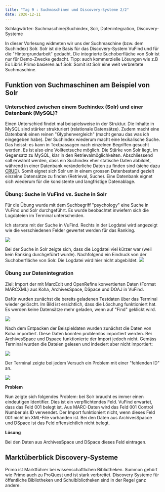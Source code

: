 ```yaml
---
title: "Tag 9 : Suchmaschinen und Discovery-Systeme 2/2"
date: 2020-12-11
---
```


Schlagwörter: Suchmaschine/Suchindex, Solr, Datenintegration, Discovery-Systeme

In dieser Vorlesung widmeten wir uns der Suchmaschine (bzw. dem Suchindex) Solr. Solr ist die Basis für das Discovery-System VuFind und für die "Hintergrundarbeit" gedacht. Die integrierte Suchoberfläche von Solr ist nur für Demo-Zwecke gedacht. Tipp: auch kommerzielle Lösungen wie z.B Ex Libris Primo basieren auf Solr. Somit ist Solr eine weit verbreitete Suchmaschine.

## Funktion von Suchmaschinen am Beispiel von Solr

### Unterschied zwischen einem Suchindex (Solr) und einer Datenbank (MySQL)?
Einen Unterschied findet mal beispielsweise in der Struktur. Die Inhalte in MySQL sind stärker strukturiert (relationale Datensätze). Zudem macht eine Datenbank einen reinen "Glyphenvergleich" (macht genau das was ich eingegeben habe). Der Suchindex wiederum macht eine lexikalische Suche. Das heisst: es kann in Textpassagen nach einzelnen Begriffen gesucht werden. Es ist also eine Volltextsuche möglich. Die Stärke von Solr liegt, im Gegensatz zu MySQL, klar in den Retrievalmöglichkeiten. Abschliessend soll erwähnt werden, dass ein Suchindex eher statische Daten abbildet, während in einer Datenbank veränderliche Daten zu finden sind (siehe dazu [CRUD](https://de.wikipedia.org/wiki/CRUD)). Somit eignet sich Solr um in einem grossen Datenbestand gezielt einzelne  Datensätze zu finden (Retrieval, Suche). Eine Datenbank eignet sich wiederum für die konsistente und langfristige Datenablage.



### Übung: Suche in VuFind vs. Suche in Solr

Für die Übung wurde mit dem Suchbegriff "psychology" eine Suche in VuFind und Solr durchgeführt. Es wurde beobachtet inwiefern sich die Logdateien im Terminal unterscheiden.

Ich startete mit der Suche in VuFind. Rechts in der Logdatei wird angezeigt wie die verschiedenen Felder gewertet werden für das Ranking.

![]({{site.baseurl}}/images/vufindvssolr1.png)

Bei der Suche in Solr zeigte sich, dass die Logdatei viel kürzer war (weil kein Ranking durchgeführt wurde). Nachfolgend ein Eindruck von der Suchoberfläche von Solr. Die Logdatei wird hier nicht abgebildet.
![]({{site.baseurl}}/images/vufindvssolr2.png)

### Übung zur Datenintegration

Ziel: Import der mit MarcEdit und OpenRefine konvertierten Daten (Format MARCXML) aus Koha, ArchivesSpace, DSpace und DOAJ in VuFind. 

Dafür wurden zunächst die bereits geladenen Testdaten über das Terminal wieder gelöscht. Im Bild ist ersichtlich, dass die Löschung funktioniert hat. Es werden keine Datensätze mehr geladen, wenn auf "Find" geklickt wird.

![]({{site.baseurl}}/images/vufind_testdatenloeschen.png)

Nach dem Entpacken der Beispieldaten wurden zunächst die Daten von Koha importiert. Diese Daten konnten problemlos importiert werden. Bei ArchivesSpace und Dspace funktionierte der Import jedoch nicht. Gemäss Terminal wurden die Dateien gelesen und indexiert aber nicht importiert:

![]({{site.baseurl}}/images/fehlendeid1.png)

Der Terminal zeigte bei jedem Versuch ein Problem mit einer "fehlenden ID" an. 

![]({{site.baseurl}}/images/fehlendeid2.png)


**Problem**

Nun zeigte sich folgendes Problem: bei Solr braucht es immer einen eindeutigen Identifier. Dies ist ein verpflichtendes Feld. VuFind erwartet, dass das Feld 001 belegt ist. Aus MARC-Daten wird das Feld 001 Control Number als ID verwendet. Der Import funktioniert nicht, wenn dieses Feld 001 nicht im XML-File vorhanden ist. Bei den Daten aus ArchivesSpacce und DSpace ist das Feld offensichtlich nicht belegt.

**Lösung**

Bei den Daten aus ArchivesSpace und DSpace dieses Feld eintragen.

## Marktüberblick Discovery-Systeme
Primo ist Marktführer bei wissenschaftlichen Bibliotheken. Summon gehört wie Primo auch zu ProQuest und ist stark verbreitet.
Discovery Systeme für öffentliche Bibliotheken und Schulbibliotheken sind in der Regel ganz andere.









